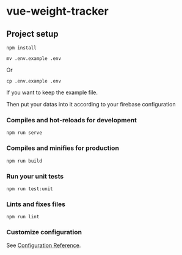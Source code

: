 # vue-weight-tracker

## Project setup
```
npm install
```
```
mv .env.example .env
```
Or 
```
cp .env.example .env
```
If you want to keep the example file. 

Then put your datas into it according to your firebase configuration

### Compiles and hot-reloads for development
```
npm run serve
```

### Compiles and minifies for production
```
npm run build
```

### Run your unit tests
```
npm run test:unit
```

### Lints and fixes files
```
npm run lint
```

### Customize configuration
See [Configuration Reference](https://cli.vuejs.org/config/).
